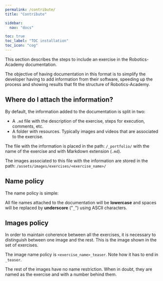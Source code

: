 ```yaml
---
permalink: /contribute/
title: "Contribute"

sidebar:
  nav: "docs"

toc: true
toc_label: "TOC installation"
toc_icon: "cog"
---
```


This section describes the steps to include an exercise in the Robotics-Academy documentation.

The objective of having documentation in this format is to simplify the developer having to add information from their software, speeding up the process and showing results that fit the structure of Robotics-Academy.


## Where do I attach the information?

By default, the information added to the documentation is split in two:

- A `.md` file with the description of the exercise, steps for execution, comments, etc.
- A folder with resources. Typically images and videos that are associated to the exercise.

The file with the information is placed in the path: `/_portfolio/` with the name of the exercise and with Markdown extension (`.md`).

The images associated to this file with the information are stored in the path: `/assets/images/exercises/<exercise_name>/`

## Name policy

The name policy is simple:

All file names attached to the documentation will be **lowercase** and spaces will be replaced by **underscore** ("`_`") using ASCII characters.

## Images policy

In order to maintain coherence between all the exercises, it is necessary to distinguish between one image and the rest. This is the image shown in the set of exercises. 

The image name policy is `<exercise_name>_teaser`. Note how it has to end in `_teaser`.

The rest of the images have no name restriction. When in doubt, they are named as the exercise and with a number behind them.



